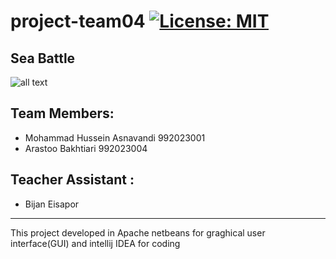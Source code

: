 # project-team04 [![License: MIT](https://img.shields.io/badge/License-MIT-yellow.svg)](https://opensource.org/licenses/MIT)
## Sea Battle
![all text](https://games.lol/wp-content/uploads/2021/01/naval-warfare-simulations.jpg)
## Team Members:
+ Mohammad Hussein Asnavandi 992023001
+ Arastoo Bakhtiari 992023004
## Teacher Assistant :
+ Bijan Eisapor
---
 This project developed in Apache netbeans for graghical user interface(GUI) and intellij IDEA for coding


